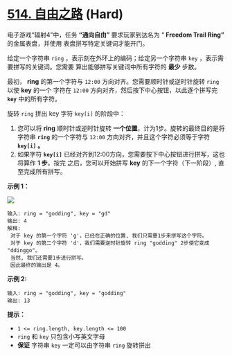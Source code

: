 # [514. 自由之路][link] (Hard)

[link]: https://leetcode.cn/problems/freedom-trail/

电子游戏“辐射4”中，任务 **“通向自由”** 要求玩家到达名为 “ **Freedom Trail Ring”** 的金属表盘，并使用
表盘拼写特定关键词才能开门。

给定一个字符串 `ring` ，表示刻在外环上的编码；给定另一个字符串 `key` ，表示需要拼写的关键词。您需要
算出能够拼写关键词中所有字符的 **最少** 步数。

最初， **ring** 的第一个字符与 `12:00` 方向对齐。您需要顺时针或逆时针旋转 `ring` 以使 **key** 的一个
字符在 `12:00` 方向对齐，然后按下中心按钮，以此逐个拼写完 **`key`** 中的所有字符。

旋转 `ring` 拼出 key 字符 `key[i]` 的阶段中：

1. 您可以将 **ring** 顺时针或逆时针旋转 **一个位置**，计为1步。旋转的最终目的是将字符串 **`ring`** 
的一个字符与 `12:00` 方向对齐，并且这个字符必须等于字符 **`key[i]` 。**
2. 如果字符 **`key[i]`** 已经对齐到12:00方向，您需要按下中心按钮进行拼写，这也将算作 **1 步**。按完
之后，您可以开始拼写 **key** 的下一个字符（下一阶段）, 直至完成所有拼写。

**示例 1：**

![](https://assets.leetcode.com/uploads/2018/10/22/ring.jpg)

```
输入: ring = "godding", key = "gd"
输出: 4
解释:
 对于 key 的第一个字符 'g'，已经在正确的位置, 我们只需要1步来拼写这个字符。
 对于 key 的第二个字符 'd'，我们需要逆时针旋转 ring "godding" 2步使它变成 "ddinggo"。
 当然, 我们还需要1步进行拼写。
 因此最终的输出是 4。
```

**示例 2:**

```
输入: ring = "godding", key = "godding"
输出: 13
```

**提示：**

- `1 <= ring.length, key.length <= 100`
- `ring` 和 `key` 只包含小写英文字母
- **保证** 字符串 `key` 一定可以由字符串  `ring` 旋转拼出
